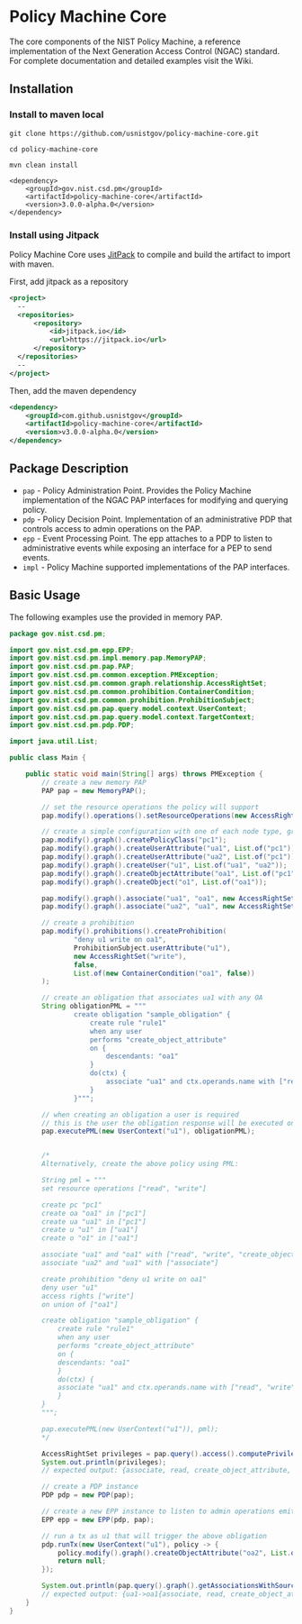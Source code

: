 # Policy Machine Core

The core components of the NIST Policy Machine, a reference implementation of the Next Generation Access Control (NGAC) standard. 
For complete documentation and detailed examples visit the Wiki.

## Installation

### Install to maven local
```
git clone https://github.com/usnistgov/policy-machine-core.git

cd policy-machine-core

mvn clean install
```

```
<dependency>
    <groupId>gov.nist.csd.pm</groupId>
    <artifactId>policy-machine-core</artifactId>
    <version>3.0.0-alpha.0</version>
</dependency>
```

### Install using Jitpack
Policy Machine Core uses [JitPack](https://jitpack.io/) to compile and build the artifact to import with maven.

First, add jitpack as a repository
```xml
<project>
  --
  <repositories>
      <repository>
          <id>jitpack.io</id>
          <url>https://jitpack.io</url>
      </repository>
  </repositories>
  --
</project>
```

Then, add the maven dependency
```xml
<dependency>
    <groupId>com.github.usnistgov</groupId>
    <artifactId>policy-machine-core</artifactId>
    <version>v3.0.0-alpha.0</version>
</dependency>
```
## Package Description

- `pap` - Policy Administration Point. Provides the Policy Machine implementation of the NGAC PAP interfaces for modifying and querying policy.
- `pdp` - Policy Decision Point. Implementation of an administrative PDP that controls access to admin operations on the PAP.
- `epp` - Event Processing Point. The epp attaches to a PDP to listen to administrative events while exposing an interface for a PEP to send events.
- `impl` - Policy Machine supported implementations of the PAP interfaces.

## Basic Usage
The following examples use the provided in memory PAP.

```java
package gov.nist.csd.pm;

import gov.nist.csd.pm.epp.EPP;
import gov.nist.csd.pm.impl.memory.pap.MemoryPAP;
import gov.nist.csd.pm.pap.PAP;
import gov.nist.csd.pm.common.exception.PMException;
import gov.nist.csd.pm.common.graph.relationship.AccessRightSet;
import gov.nist.csd.pm.common.prohibition.ContainerCondition;
import gov.nist.csd.pm.common.prohibition.ProhibitionSubject;
import gov.nist.csd.pm.pap.query.model.context.UserContext;
import gov.nist.csd.pm.pap.query.model.context.TargetContext;
import gov.nist.csd.pm.pdp.PDP;

import java.util.List;

public class Main {

	public static void main(String[] args) throws PMException {
		// create a new memory PAP
		PAP pap = new MemoryPAP();

		// set the resource operations the policy will support
		pap.modify().operations().setResourceOperations(new AccessRightSet("read", "write"));

		// create a simple configuration with one of each node type, granting u1 read access to o1.
		pap.modify().graph().createPolicyClass("pc1");
		pap.modify().graph().createUserAttribute("ua1", List.of("pc1"));
		pap.modify().graph().createUserAttribute("ua2", List.of("pc1"));
		pap.modify().graph().createUser("u1", List.of("ua1", "ua2"));
		pap.modify().graph().createObjectAttribute("oa1", List.of("pc1"));
		pap.modify().graph().createObject("o1", List.of("oa1"));

		pap.modify().graph().associate("ua1", "oa1", new AccessRightSet("read", "write", "create_object_attribute", "associate", "associate_to"));
		pap.modify().graph().associate("ua2", "ua1", new AccessRightSet("associate"));

		// create a prohibition
		pap.modify().prohibitions().createProhibition(
				"deny u1 write on oa1",
				ProhibitionSubject.userAttribute("u1"),
				new AccessRightSet("write"),
				false,
				List.of(new ContainerCondition("oa1", false))
		);

		// create an obligation that associates ua1 with any OA
		String obligationPML = """
				create obligation "sample_obligation" {
					create rule "rule1"
					when any user
					performs "create_object_attribute"
					on {
				        descendants: "oa1"
				    }
					do(ctx) {
						associate "ua1" and ctx.operands.name with ["read", "write"]
					}
				}""";

		// when creating an obligation a user is required
		// this is the user the obligation response will be executed on behalf of
		pap.executePML(new UserContext("u1"), obligationPML);


		/*
		Alternatively, create the above policy using PML:

		String pml = """
		set resource operations ["read", "write"]

		create pc "pc1"
		create oa "oa1" in ["pc1"]
		create ua "ua1" in ["pc1"]
		create u "u1" in ["ua1"]
		create o "o1" in ["oa1"]

		associate "ua1" and "oa1" with ["read", "write", "create_object_attribute", "associate", "associate_to"]
		associate "ua2" and "ua1" with ["associate"]

		create prohibition "deny u1 write on oa1"
		deny user "u1"
		access rights ["write"]
		on union of ["oa1"]

		create obligation "sample_obligation" {
		    create rule "rule1"
		    when any user
		    performs "create_object_attribute"
		    on {
			descendants: "oa1"
		    }
		    do(ctx) {
			associate "ua1" and ctx.operands.name with ["read", "write"]
		    }
		}
		""";

		pap.executePML(new UserContext("u1")), pml);
		*/

		AccessRightSet privileges = pap.query().access().computePrivileges(new UserContext("u1"), new TargetContext("o1"));
		System.out.println(privileges);
		// expected output: {associate, read, create_object_attribute, associate_to}

		// create a PDP instance
		PDP pdp = new PDP(pap);

		// create a new EPP instance to listen to admin operations emitted by the PDP
		EPP epp = new EPP(pdp, pap);

		// run a tx as u1 that will trigger the above obligation
		pdp.runTx(new UserContext("u1"), policy -> {
			policy.modify().graph().createObjectAttribute("oa2", List.of("oa1"));
			return null;
		});

		System.out.println(pap.query().graph().getAssociationsWithSource("ua1"));
		// expected output: {ua1->oa1{associate, read, create_object_attribute, write, associate_to}, ua1->oa2{read, write}}
	}
}
```
